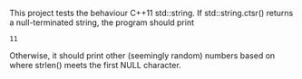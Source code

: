 This project tests the behaviour C++11 std::string.
If std::string.ctsr() returns a null-terminated string,
the program should print
```
11
```

Otherwise, it should print other (seemingly random) numbers based on where strlen()
meets the first NULL character.
